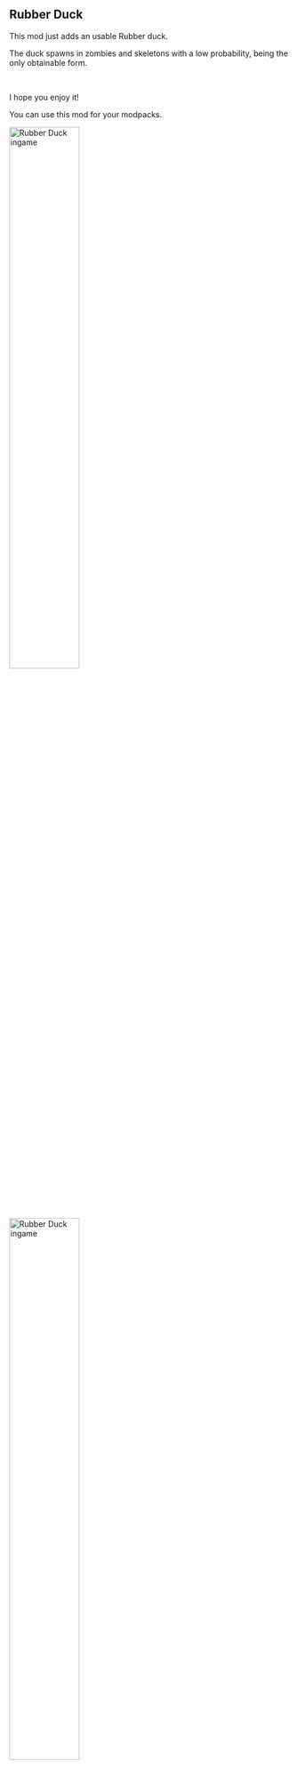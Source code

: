<h2>Rubber Duck</h2>
<p>This mod just adds an usable Rubber duck.</p>
<p>The duck spawns in zombies and skeletons with a low probability, being the only obtainable form.</p>
<p>&nbsp;</p>
<p>I hope you enjoy it!</p>
<p>You can use this mod for your modpacks.</p>
<p><img src="https://i.imgur.com/y6Nj3us.jpg" alt="Rubber Duck ingame" width="50%" /></p>
<p><img src="https://i.imgur.com/eRS1gZi.png" alt="Rubber Duck ingame" width="50%" /></p>
<p>&nbsp;</p>
<p>&nbsp;</p>
<p><a href="https://discord.gg/9yZTNz9Dmv"><img src="https://i.imgur.com/peKAOIS.png" width="200px" /></a></p>
<h4>If you have any ideas or want to give feedback, Join my discord server!</h4>

<h2><a href="https://www.curseforge.com/minecraft/mc-mods/rubber-duck">More on curseforge!!</a></h2>

